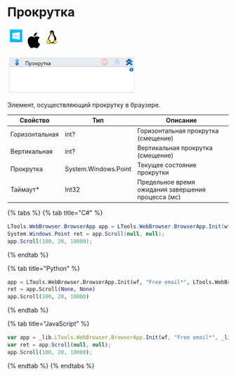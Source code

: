 # Прокрутка

![](../../../../resources/activities/basic/browser/gen1/image-100-1-1-1-1-1-1-1-2-221.png)

![](../../../../resources/activities/basic/browser/gen1/image-274.png)

Элемент, осуществляющий прокрутку в браузере.

| Свойство       | Тип                  | Описание                                           |
| -------------- | -------------------- | -------------------------------------------------- |
| Горизонтальная | int?                 | Горизонтальная прокрутка (смещение)                |
| Вертикальная   | int?                 | Вертикальная прокрутка (смещение)                  |
| Прокрутка      | System.Windows.Point | Текущее состояние прокрутки                        |
| Таймаут\*      | Int32                | Предельное время ожидания завершения процесса (мс) |

{% tabs %}
{% tab title="C#" %}
```csharp
LTools.WebBrowser.BrowserApp app = LTools.WebBrowser.BrowserApp.Init(wf, "Free email*", LTools.WebBrowser.Model.BrowserTypes_Short.IE);
System.Windows.Point ret = app.Scroll(null, null);
app.Scroll(100, 20, 10000);
```
{% endtab %}

{% tab title="Python" %}
```python
app = LTools.WebBrowser.BrowserApp.Init(wf, "Free email*", LTools.WebBrowser.Model.BrowserTypes_Short.IE)
ret = app.Scroll(None, None)
app.Scroll(100, 20, 10000)
```
{% endtab %}

{% tab title="JavaScript" %}
```javascript
var app = _lib.LTools.WebBrowser.BrowserApp.Init(wf, "Free email*", _lib.LTools.WebBrowser.Model.BrowserTypes_Short.IE);
var ret = app.Scroll(null, null);
app.Scroll(100, 20, 10000);
```
{% endtab %}
{% endtabs %}
